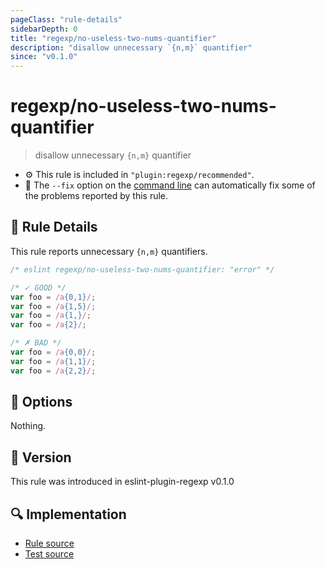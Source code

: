 ```yaml
---
pageClass: "rule-details"
sidebarDepth: 0
title: "regexp/no-useless-two-nums-quantifier"
description: "disallow unnecessary `{n,m}` quantifier"
since: "v0.1.0"
---
```

# regexp/no-useless-two-nums-quantifier

> disallow unnecessary `{n,m}` quantifier

- :gear: This rule is included in `"plugin:regexp/recommended"`.
- :wrench: The `--fix` option on the [command line](https://eslint.org/docs/user-guide/command-line-interface#fixing-problems) can automatically fix some of the problems reported by this rule.

## :book: Rule Details

This rule reports unnecessary `{n,m}` quantifiers.

<eslint-code-block fix>

```js
/* eslint regexp/no-useless-two-nums-quantifier: "error" */

/* ✓ GOOD */
var foo = /a{0,1}/;
var foo = /a{1,5}/;
var foo = /a{1,}/;
var foo = /a{2}/;

/* ✗ BAD */
var foo = /a{0,0}/;
var foo = /a{1,1}/;
var foo = /a{2,2}/;
```

</eslint-code-block>

## :wrench: Options

Nothing.

## :rocket: Version

This rule was introduced in eslint-plugin-regexp v0.1.0

## :mag: Implementation

- [Rule source](https://github.com/ota-meshi/eslint-plugin-regexp/blob/master/lib/rules/no-useless-two-nums-quantifier.ts)
- [Test source](https://github.com/ota-meshi/eslint-plugin-regexp/blob/master/tests/lib/rules/no-useless-two-nums-quantifier.ts)
